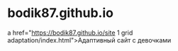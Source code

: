 # bodik87.github.io

a href="https://bodik87.github.io/site 1 grid adaptation/index.html">Адаптивный сайт с девочками</a>
